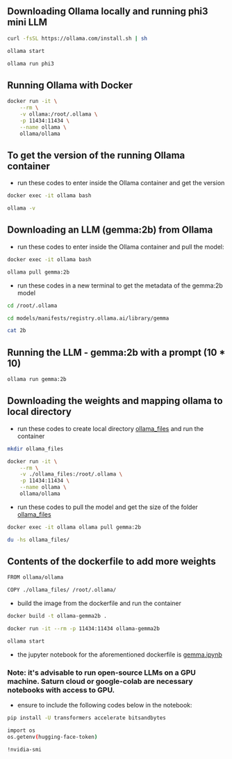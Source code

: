 ## Downloading Ollama locally and running phi3 mini LLM

```bash
curl -fsSL https://ollama.com/install.sh | sh

ollama start

ollama run phi3
```

## Running Ollama with Docker

```bash
docker run -it \
    --rm \
    -v ollama:/root/.ollama \
    -p 11434:11434 \
    --name ollama \
    ollama/ollama
```

## To get the version of the running Ollama container

* run these codes to enter inside the Ollama container and get the version

```bash
docker exec -it ollama bash

ollama -v
```

## Downloading an LLM (gemma:2b) from Ollama

* run these codes to enter inside the Ollama container and pull the model:

```bash
docker exec -it ollama bash

ollama pull gemma:2b
```

* run these codes in a new terminal to get the metadata of the gemma:2b model

```bash 
cd /root/.ollama

cd models/manifests/registry.ollama.ai/library/gemma

cat 2b
```

## Running the LLM - gemma:2b with a prompt (10 * 10)

```bash
ollama run gemma:2b
```

## Downloading the weights and mapping ollama to local directory

* run these codes to create local directory [ollama_files](https://github.com/bluemusk24/LLM-RAG/tree/main/homework-02/ollama_files) and run the container

```bash
mkdir ollama_files

docker run -it \
    --rm \
    -v ./ollama_files:/root/.ollama \
    -p 11434:11434 \
    --name ollama \
    ollama/ollama
```

* run these codes to pull the model and get the size of the folder  [ollama_files](https://github.com/bluemusk24/LLM-RAG/tree/main/homework-02/ollama_files)

```bash
docker exec -it ollama ollama pull gemma:2b 

du -hs ollama_files/
```

## Contents of the dockerfile to add more weights 

```bash
FROM ollama/ollama

COPY ./ollama_files/ /root/.ollama/
```

* build the image from the dockerfile and run the container

```bash
docker build -t ollama-gemma2b .

docker run -it --rm -p 11434:11434 ollama-gemma2b

ollama start
```

* the jupyter notebook for the aforementioned dockerfile is [gemma.ipynb](https://github.com/bluemusk24/LLM-RAG/blob/main/homework-02/gemma.ipynb)


### Note: it's advisable to run open-source LLMs on a GPU machine. Saturn cloud or google-colab are necessary notebooks with access to GPU. 

* ensure to include the following codes below in the notebook:

```bash
pip install -U transformers accelerate bitsandbytes

import os
os.getenv(hugging-face-token)

!nvidia-smi
```
